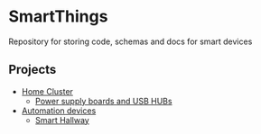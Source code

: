 # SmartThings

Repository for storing code, schemas and docs for smart devices

## Projects

- [Home Cluster](home-cluster)
  - [Power supply boards and USB HUBs](home-cluster/power-supply-usb-hubs)
- [Automation devices](automation-devices)
  - [Smart Hallway](automation-devices/smart-hallway)
